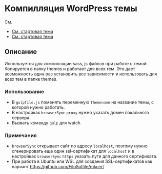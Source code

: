 # Компилляция WordPress темы

См.
- [См. стартовая тема](https://github.com/imicra/imicra-wp/)
- [См. стартовая тема](https://github.com/imicra/imicra-constructor/)

Описание
---------------
Используется для компилляции sass, js файлов при работе с темой. Копируется в папку themes и работает для всех тем. Это дает возможность один раз установить все зависимости и использовать для всех тем в папке themes.

### Использование

* В `gulpfile.js` поменять переменную `themename` на название темы, с которой нужно работать.
* В настройках `browserSync` `proxy` нужно указать домен локального сервера.
* Вызвать команду `gulp` для watch.

### Примечания

* `browserSync` открывает сайт по адресу `localhost`, поэтому нужно сгенерировать еще один ssl-сертификат для `localhost` и в настройках `browserSync` `https` указать пути для данного сертификата.
* При работа в Ubuntu или WSL для создания SSL-сертификатов как вариант https://github.com/FiloSottile/mkcert